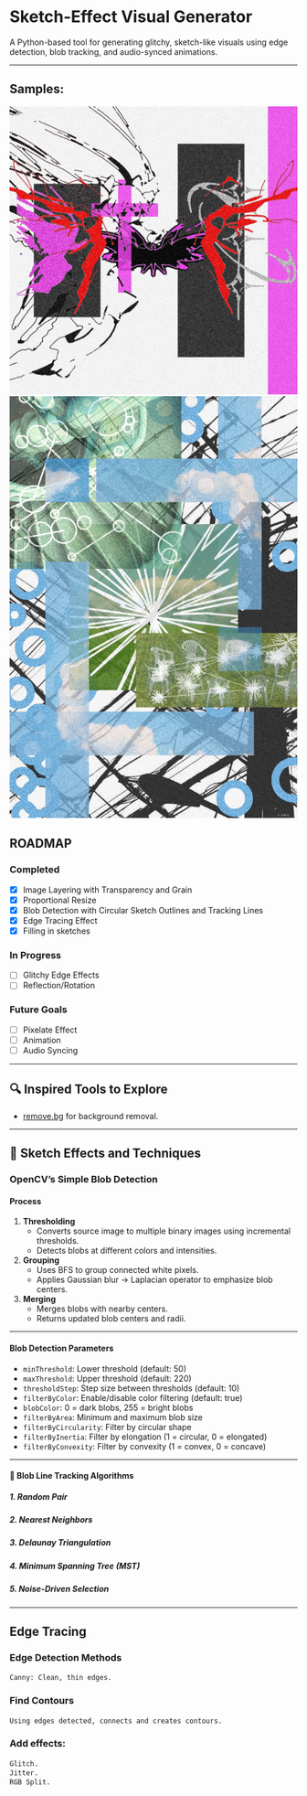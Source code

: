 # Sketch-Effect Visual Generator

A Python-based tool for generating glitchy, sketch-like visuals using edge detection, blob tracking, and audio-synced animations.

---
## Samples:
![Madoka](samples/angel/final.png)
![Nurture](samples/nurture/final.png)
## ROADMAP

### Completed
- [x] Image Layering with Transparency and Grain
- [x] Proportional Resize
- [x] Blob Detection with Circular Sketch Outlines and Tracking Lines
- [x] Edge Tracing Effect
- [x] Filling in sketches

### In Progress
- [ ] Glitchy Edge Effects
- [ ] Reflection/Rotation

### Future Goals
- [ ] Pixelate Effect
- [ ] Animation
- [ ] Audio Syncing

---

## 🔍 Inspired Tools to Explore
- [remove.bg](https://www.remove.bg/) for background removal.

---

## 🎨 Sketch Effects and Techniques

### OpenCV’s Simple Blob Detection

#### Process
1. **Thresholding**
   - Converts source image to multiple binary images using incremental thresholds.
   - Detects blobs at different colors and intensities.
2. **Grouping**
   - Uses BFS to group connected white pixels.
   - Applies Gaussian blur → Laplacian operator to emphasize blob centers.
3. **Merging**
   - Merges blobs with nearby centers.
   - Returns updated blob centers and radii.

---

#### Blob Detection Parameters
- `minThreshold`: Lower threshold (default: 50)
- `maxThreshold`: Upper threshold (default: 220)
- `thresholdStep`: Step size between thresholds (default: 10)
- `filterByColor`: Enable/disable color filtering (default: true)
- `blobColor`: 0 = dark blobs, 255 = bright blobs
- `filterByArea`: Minimum and maximum blob size
- `filterByCircularity`: Filter by circular shape
- `filterByInertia`: Filter by elongation (1 = circular, 0 = elongated)
- `filterByConvexity`: Filter by convexity (1 = convex, 0 = concave)

---

#### 🔗 Blob Line Tracking Algorithms

##### 1. Random Pair

##### 2. Nearest Neighbors

##### 3. Delaunay Triangulation

##### 4. Minimum Spanning Tree (MST)

##### 5. Noise-Driven Selection

---

## Edge Tracing

### Edge Detection Methods
    Canny: Clean, thin edges. 

### Find Contours
    Using edges detected, connects and creates contours. 

### Add effects:
    Glitch. 
    Jitter.  
    RGB Split. 
